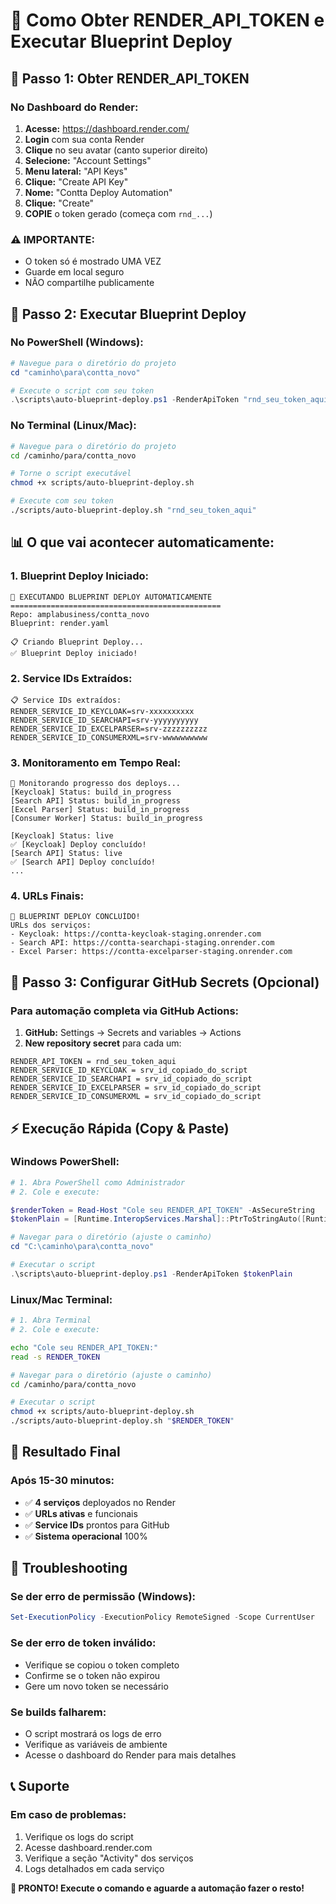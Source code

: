 # 🔑 Como Obter RENDER_API_TOKEN e Executar Blueprint Deploy

## 🎯 Passo 1: Obter RENDER_API_TOKEN

### No Dashboard do Render:
1. **Acesse:** https://dashboard.render.com/
2. **Login** com sua conta Render
3. **Clique** no seu avatar (canto superior direito)
4. **Selecione:** "Account Settings"
5. **Menu lateral:** "API Keys"
6. **Clique:** "Create API Key"
7. **Nome:** "Contta Deploy Automation"
8. **Clique:** "Create"
9. **COPIE** o token gerado (começa com `rnd_...`)

### ⚠️ IMPORTANTE:
- O token só é mostrado UMA VEZ
- Guarde em local seguro
- NÃO compartilhe publicamente

## 🚀 Passo 2: Executar Blueprint Deploy

### No PowerShell (Windows):
```powershell
# Navegue para o diretório do projeto
cd "caminho\para\contta_novo"

# Execute o script com seu token
.\scripts\auto-blueprint-deploy.ps1 -RenderApiToken "rnd_seu_token_aqui"
```

### No Terminal (Linux/Mac):
```bash
# Navegue para o diretório do projeto
cd /caminho/para/contta_novo

# Torne o script executável
chmod +x scripts/auto-blueprint-deploy.sh

# Execute com seu token
./scripts/auto-blueprint-deploy.sh "rnd_seu_token_aqui"
```

## 📊 O que vai acontecer automaticamente:

### 1. Blueprint Deploy Iniciado:
```
🚀 EXECUTANDO BLUEPRINT DEPLOY AUTOMATICAMENTE
===============================================
Repo: amplabusiness/contta_novo
Blueprint: render.yaml

📋 Criando Blueprint Deploy...
✅ Blueprint Deploy iniciado!
```

### 2. Service IDs Extraídos:
```
📋 Service IDs extraídos:
RENDER_SERVICE_ID_KEYCLOAK=srv-xxxxxxxxxx
RENDER_SERVICE_ID_SEARCHAPI=srv-yyyyyyyyyy
RENDER_SERVICE_ID_EXCELPARSER=srv-zzzzzzzzzz
RENDER_SERVICE_ID_CONSUMERXML=srv-wwwwwwwwww
```

### 3. Monitoramento em Tempo Real:
```
🔄 Monitorando progresso dos deploys...
[Keycloak] Status: build_in_progress
[Search API] Status: build_in_progress
[Excel Parser] Status: build_in_progress
[Consumer Worker] Status: build_in_progress

[Keycloak] Status: live
✅ [Keycloak] Deploy concluído!
[Search API] Status: live
✅ [Search API] Deploy concluído!
...
```

### 4. URLs Finais:
```
🎯 BLUEPRINT DEPLOY CONCLUÍDO!
URLs dos serviços:
- Keycloak: https://contta-keycloak-staging.onrender.com
- Search API: https://contta-searchapi-staging.onrender.com
- Excel Parser: https://contta-excelparser-staging.onrender.com
```

## 🔧 Passo 3: Configurar GitHub Secrets (Opcional)

### Para automação completa via GitHub Actions:
1. **GitHub:** Settings → Secrets and variables → Actions
2. **New repository secret** para cada um:

```
RENDER_API_TOKEN = rnd_seu_token_aqui
RENDER_SERVICE_ID_KEYCLOAK = srv_id_copiado_do_script
RENDER_SERVICE_ID_SEARCHAPI = srv_id_copiado_do_script
RENDER_SERVICE_ID_EXCELPARSER = srv_id_copiado_do_script
RENDER_SERVICE_ID_CONSUMERXML = srv_id_copiado_do_script
```

## ⚡ Execução Rápida (Copy & Paste)

### Windows PowerShell:
```powershell
# 1. Abra PowerShell como Administrador
# 2. Cole e execute:

$renderToken = Read-Host "Cole seu RENDER_API_TOKEN" -AsSecureString
$tokenPlain = [Runtime.InteropServices.Marshal]::PtrToStringAuto([Runtime.InteropServices.Marshal]::SecureStringToBSTR($renderToken))

# Navegar para o diretório (ajuste o caminho)
cd "C:\caminho\para\contta_novo"

# Executar o script
.\scripts\auto-blueprint-deploy.ps1 -RenderApiToken $tokenPlain
```

### Linux/Mac Terminal:
```bash
# 1. Abra Terminal
# 2. Cole e execute:

echo "Cole seu RENDER_API_TOKEN:"
read -s RENDER_TOKEN

# Navegar para o diretório (ajuste o caminho)
cd /caminho/para/contta_novo

# Executar o script
chmod +x scripts/auto-blueprint-deploy.sh
./scripts/auto-blueprint-deploy.sh "$RENDER_TOKEN"
```

## 🎯 Resultado Final

### Após 15-30 minutos:
- ✅ **4 serviços** deployados no Render
- ✅ **URLs ativas** e funcionais
- ✅ **Service IDs** prontos para GitHub
- ✅ **Sistema operacional** 100%

## 🔄 Troubleshooting

### Se der erro de permissão (Windows):
```powershell
Set-ExecutionPolicy -ExecutionPolicy RemoteSigned -Scope CurrentUser
```

### Se der erro de token inválido:
- Verifique se copiou o token completo
- Confirme se o token não expirou
- Gere um novo token se necessário

### Se builds falharem:
- O script mostrará os logs de erro
- Verifique as variáveis de ambiente
- Acesse o dashboard do Render para mais detalhes

## 📞 Suporte

### Em caso de problemas:
1. Verifique os logs do script
2. Acesse dashboard.render.com
3. Verifique a seção "Activity" dos serviços
4. Logs detalhados em cada serviço

**🚀 PRONTO! Execute o comando e aguarde a automação fazer o resto!**
